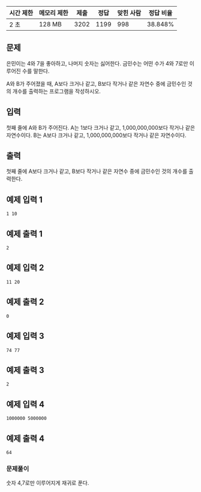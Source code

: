 | 시간 제한 | 메모리 제한 | 제출 | 정답 | 맞힌 사람 | 정답 비율 |
| --- | --- | --- | --- | --- | --- |
| 2 초 | 128 MB | 3202 | 1199 | 998 | 38.848% |

## 문제

은민이는 4와 7을 좋아하고, 나머지 숫자는 싫어한다. 금민수는 어떤 수가 4와 7로만 이루어진 수를 말한다.

A와 B가 주어졌을 때, A보다 크거나 같고, B보다 작거나 같은 자연수 중에 금민수인 것의 개수를 출력하는 프로그램을 작성하시오.

## 입력

첫째 줄에 A와 B가 주어진다. A는 1보다 크거나 같고, 1,000,000,000보다 작거나 같은 자연수이다. B는 A보다 크거나 같고, 1,000,000,000보다 작거나 같은 자연수이다.

## 출력

첫째 줄에 A보다 크거나 같고, B보다 작거나 같은 자연수 중에 금민수인 것의 개수를 출력한다.

## 예제 입력 1

```
1 10

```

## 예제 출력 1

```
2

```

## 예제 입력 2

```
11 20

```

## 예제 출력 2

```
0

```

## 예제 입력 3

```
74 77

```

## 예제 출력 3

```
2

```

## 예제 입력 4

```
1000000 5000000

```

## 예제 출력 4

```
64
```

### 문제풀이
숫자 4,7로만 이루어지게 재귀로 푼다. 